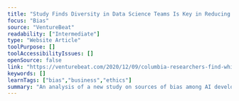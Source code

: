 ```yaml
---
title: "Study Finds Diversity in Data Science Teams Is Key in Reducing Algorithmic Bias"
focus: "Bias"
source: "VentureBeat"
readability: ["Intermediate"]
type: "Website Article"
toolPurpose: []
toolAccessibilityIssues: []
openSource: false
link: "https://venturebeat.com/2020/12/09/columbia-researchers-find-white-men-are-the-worst-at-reducing-ai-bias/"
keywords: []
learnTags: ["bias","business","ethics"]
summary: "An analysis of a new study on sources of bias among AI developers that stresses how more diverse teams will reduce the chance for compounding biases. "
---
```


